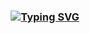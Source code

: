 <h3 align="center"><a href="https://git.io/typing-svg"><img src="https://readme-typing-svg.demolab.com?font=Fira+Code&pause=1000&color=F74A18&width=435&lines=Under+Development" alt="Typing SVG" /></a></h3>
